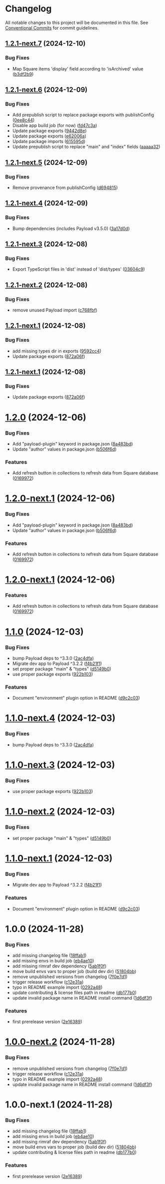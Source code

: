 # Changelog

All notable changes to this project will be documented in this file. See
[Conventional Commits](https://conventionalcommits.org) for commit guidelines.

## [1.2.1-next.7](https://github.com/TheJethFX/payloadcms-plugin-square/compare/v1.2.1-next.6...v1.2.1-next.7) (2024-12-10)


### Bug Fixes

* Map Square items 'display' field according to 'isArchived' value ([b3df2b9](https://github.com/TheJethFX/payloadcms-plugin-square/commit/b3df2b9f62110b94ab10427b984a1ea34c2de7d7))

## [1.2.1-next.6](https://github.com/TheJethFX/payloadcms-plugin-square/compare/v1.2.1-next.5...v1.2.1-next.6) (2024-12-09)


### Bug Fixes

* Add prepublish script to replace package exports with publishConfig ([0ee8c44](https://github.com/TheJethFX/payloadcms-plugin-square/commit/0ee8c44e22b2a8865a5b58b217e05e0bac9caad5))
* Disable app build job (for now) ([fd47c3a](https://github.com/TheJethFX/payloadcms-plugin-square/commit/fd47c3ad46fe2da2e1bb65ee5231534f21e43a9f))
* Update package exports ([9442d8e](https://github.com/TheJethFX/payloadcms-plugin-square/commit/9442d8e0991381e569f77b02ab8716c5f22b7df7))
* Update package exports ([e62006a](https://github.com/TheJethFX/payloadcms-plugin-square/commit/e62006a2c3679503502433e99aa71d09cf7bcc68))
* Update package imports ([615595d](https://github.com/TheJethFX/payloadcms-plugin-square/commit/615595d463a1100c23456ba664939737b9ff1dc4))
* Update prepublish script to replace "main" and "index" fields ([aaaaa32](https://github.com/TheJethFX/payloadcms-plugin-square/commit/aaaaa323357c575bd0e311b0fbfc4c2eb59ef158))

## [1.2.1-next.5](https://github.com/TheJethFX/payloadcms-plugin-square/compare/v1.2.1-next.4...v1.2.1-next.5) (2024-12-09)


### Bug Fixes

* Remove provenance from publishConfig ([d694815](https://github.com/TheJethFX/payloadcms-plugin-square/commit/d694815326912251f3d5fb9a5c36180c11f36e92))

## [1.2.1-next.4](https://github.com/TheJethFX/payloadcms-plugin-square/compare/v1.2.1-next.3...v1.2.1-next.4) (2024-12-09)


### Bug Fixes

* Bump dependencies (includes Payload v3.5.0) ([3a17d0d](https://github.com/TheJethFX/payloadcms-plugin-square/commit/3a17d0d66131d86afb9871f8dadbded5f202dc86))

## [1.2.1-next.3](https://github.com/TheJethFX/payloadcms-plugin-square/compare/v1.2.1-next.2...v1.2.1-next.3) (2024-12-08)


### Bug Fixes

* Export TypeScript files in 'dist' instead of 'dist/types' ([03604c9](https://github.com/TheJethFX/payloadcms-plugin-square/commit/03604c9604590ae2bed6f99d9c995df79d9420c1))

## [1.2.1-next.2](https://github.com/TheJethFX/payloadcms-plugin-square/compare/v1.2.1-next.1...v1.2.1-next.2) (2024-12-08)


### Bug Fixes

* remove unused Payload import ([c768fbf](https://github.com/TheJethFX/payloadcms-plugin-square/commit/c768fbf68d1756e68b25afe3affffa7bd7f4b57f))

## [1.2.1-next.1](https://github.com/TheJethFX/payloadcms-plugin-square/compare/v1.2.0...v1.2.1-next.1) (2024-12-08)


### Bug Fixes

* add missing types dir in exports ([9592cc4](https://github.com/TheJethFX/payloadcms-plugin-square/commit/9592cc4fd7d13ed032629289cf6d30eab00386f5))
* Update package exports ([872a06f](https://github.com/TheJethFX/payloadcms-plugin-square/commit/872a06f890272e848a56b3e0324a16dd41e68f71))

## [1.2.1-next.1](https://github.com/TheJethFX/payloadcms-plugin-square/compare/v1.2.0...v1.2.1-next.1) (2024-12-08)


### Bug Fixes

* Update package exports ([872a06f](https://github.com/TheJethFX/payloadcms-plugin-square/commit/872a06f890272e848a56b3e0324a16dd41e68f71))

# [1.2.0](https://github.com/TheJethFX/payloadcms-plugin-square/compare/v1.1.0...v1.2.0) (2024-12-06)


### Bug Fixes

* Add "payload-plugin" keyword in package.json ([8a483bd](https://github.com/TheJethFX/payloadcms-plugin-square/commit/8a483bd336872a1801fe2192dd78f3f1036c3f70))
* Update "author" values in package.json ([b506f6d](https://github.com/TheJethFX/payloadcms-plugin-square/commit/b506f6de722d2d52b5b894b6fd48e613d7988aad))


### Features

* Add refresh button in collections to refresh data from Square database ([0169972](https://github.com/TheJethFX/payloadcms-plugin-square/commit/01699724a498cfcee46e9a165ba5a0a47781ea2a))

# [1.2.0-next.1](https://github.com/TheJethFX/payloadcms-plugin-square/compare/v1.1.0...v1.2.0-next.1) (2024-12-06)


### Bug Fixes

* Add "payload-plugin" keyword in package.json ([8a483bd](https://github.com/TheJethFX/payloadcms-plugin-square/commit/8a483bd336872a1801fe2192dd78f3f1036c3f70))
* Update "author" values in package.json ([b506f6d](https://github.com/TheJethFX/payloadcms-plugin-square/commit/b506f6de722d2d52b5b894b6fd48e613d7988aad))


### Features

* Add refresh button in collections to refresh data from Square database ([0169972](https://github.com/TheJethFX/payloadcms-plugin-square/commit/01699724a498cfcee46e9a165ba5a0a47781ea2a))

# [1.2.0-next.1](https://github.com/TheJethFX/payloadcms-plugin-square/compare/v1.1.0-next.4...v1.2.0-next.1) (2024-12-06)


### Features

* Add refresh button in collections to refresh data from Square database ([0169972](https://github.com/TheJethFX/payloadcms-plugin-square/commit/01699724a498cfcee46e9a165ba5a0a47781ea2a))

# [1.1.0](https://github.com/TheJethFX/payloadcms-plugin-square/compare/v1.0.0...v1.1.0) (2024-12-03)


### Bug Fixes

* bump Payload deps to ^3.3.0 ([2ac4dfa](https://github.com/TheJethFX/payloadcms-plugin-square/commit/2ac4dfaeee1130165a6ffdef870b0208e9f12d0e))
* Migrate dev app to Payload ^3.2.2 ([f4b21f1](https://github.com/TheJethFX/payloadcms-plugin-square/commit/f4b21f11fa11c1ceb615c223a2717df9d89e6e6a))
* set proper package "main" & "types" ([d5149b0](https://github.com/TheJethFX/payloadcms-plugin-square/commit/d5149b0ff017e848612400f94274ae12310c6b9c))
* use proper package exports ([922b103](https://github.com/TheJethFX/payloadcms-plugin-square/commit/922b1039f2a91f66f22ae22201f131b952c13895))


### Features

* Document "environment" plugin option in README ([d9c2c03](https://github.com/TheJethFX/payloadcms-plugin-square/commit/d9c2c03502f4912bd68bdf2a8cd9e81927f372b7))

# [1.1.0-next.4](https://github.com/TheJethFX/payloadcms-plugin-square/compare/v1.1.0-next.3...v1.1.0-next.4) (2024-12-03)


### Bug Fixes

* bump Payload deps to ^3.3.0 ([2ac4dfa](https://github.com/TheJethFX/payloadcms-plugin-square/commit/2ac4dfaeee1130165a6ffdef870b0208e9f12d0e))

# [1.1.0-next.3](https://github.com/TheJethFX/payloadcms-plugin-square/compare/v1.1.0-next.2...v1.1.0-next.3) (2024-12-03)


### Bug Fixes

* use proper package exports ([922b103](https://github.com/TheJethFX/payloadcms-plugin-square/commit/922b1039f2a91f66f22ae22201f131b952c13895))

# [1.1.0-next.2](https://github.com/TheJethFX/payloadcms-plugin-square/compare/v1.1.0-next.1...v1.1.0-next.2) (2024-12-03)


### Bug Fixes

* set proper package "main" & "types" ([d5149b0](https://github.com/TheJethFX/payloadcms-plugin-square/commit/d5149b0ff017e848612400f94274ae12310c6b9c))

# [1.1.0-next.1](https://github.com/TheJethFX/payloadcms-plugin-square/compare/v1.0.0...v1.1.0-next.1) (2024-12-03)


### Bug Fixes

* Migrate dev app to Payload ^3.2.2 ([f4b21f1](https://github.com/TheJethFX/payloadcms-plugin-square/commit/f4b21f11fa11c1ceb615c223a2717df9d89e6e6a))


### Features

* Document "environment" plugin option in README ([d9c2c03](https://github.com/TheJethFX/payloadcms-plugin-square/commit/d9c2c03502f4912bd68bdf2a8cd9e81927f372b7))

# 1.0.0 (2024-11-28)


### Bug Fixes

* add missing changelog file ([18ffab1](https://github.com/TheJethFX/payloadcms-plugin-square/commit/18ffab1a060e56328e798454aa60dc7c7a234250))
* add missing envs in build job ([eb4ae10](https://github.com/TheJethFX/payloadcms-plugin-square/commit/eb4ae10125ddf9ff301a0ef5eb0c82759d898b0f))
* add missing rimraf dev dependency ([5ab1f0f](https://github.com/TheJethFX/payloadcms-plugin-square/commit/5ab1f0f390ee7fcbbc7d47aad9d8c469dff78b6e))
* move build envs vars to proper job (build dev dir) ([51804bb](https://github.com/TheJethFX/payloadcms-plugin-square/commit/51804bbc10e5d03c66cfcddc6c53c7d8503dae8a))
* remove unpublished versions from changelog ([7f0e7d1](https://github.com/TheJethFX/payloadcms-plugin-square/commit/7f0e7d17063d28db4b55f8413d9e5195e1653f59))
* trigger release workflow ([c12e31a](https://github.com/TheJethFX/payloadcms-plugin-square/commit/c12e31a56908dee558e99f05082cb4eeed832dac))
* typo in README example import ([0292a48](https://github.com/TheJethFX/payloadcms-plugin-square/commit/0292a48b2cc562df4035ce700cd61663f768363a))
* update contributing & license files path in readme ([db177b0](https://github.com/TheJethFX/payloadcms-plugin-square/commit/db177b097a0b2ecfb534fe37d32468749e056d78))
* update invalid package name in README install command ([1d6df3f](https://github.com/TheJethFX/payloadcms-plugin-square/commit/1d6df3f0c8a8ba3f8ca3b736005f1ed1e03582db))


### Features

* first prerelease version ([2e16389](https://github.com/TheJethFX/payloadcms-plugin-square/commit/2e16389db32f458f3ecf62cb9977e09d4cdae64c))

# [1.0.0-next.2](https://github.com/TheJethFX/payloadcms-plugin-square/compare/v1.0.0-next.1...v1.0.0-next.2) (2024-11-28)


### Bug Fixes

* remove unpublished versions from changelog ([7f0e7d1](https://github.com/TheJethFX/payloadcms-plugin-square/commit/7f0e7d17063d28db4b55f8413d9e5195e1653f59))
* trigger release workflow ([c12e31a](https://github.com/TheJethFX/payloadcms-plugin-square/commit/c12e31a56908dee558e99f05082cb4eeed832dac))
* typo in README example import ([0292a48](https://github.com/TheJethFX/payloadcms-plugin-square/commit/0292a48b2cc562df4035ce700cd61663f768363a))
* update invalid package name in README install command ([1d6df3f](https://github.com/TheJethFX/payloadcms-plugin-square/commit/1d6df3f0c8a8ba3f8ca3b736005f1ed1e03582db))

# 1.0.0-next.1 (2024-11-28)


### Bug Fixes

* add missing changelog file ([18ffab1](https://github.com/TheJethFX/payloadcms-plugin-square/commit/18ffab1a060e56328e798454aa60dc7c7a234250))
* add missing envs in build job ([eb4ae10](https://github.com/TheJethFX/payloadcms-plugin-square/commit/eb4ae10125ddf9ff301a0ef5eb0c82759d898b0f))
* add missing rimraf dev dependency ([5ab1f0f](https://github.com/TheJethFX/payloadcms-plugin-square/commit/5ab1f0f390ee7fcbbc7d47aad9d8c469dff78b6e))
* move build envs vars to proper job (build dev dir) ([51804bb](https://github.com/TheJethFX/payloadcms-plugin-square/commit/51804bbc10e5d03c66cfcddc6c53c7d8503dae8a))
* update contributing & license files path in readme ([db177b0](https://github.com/TheJethFX/payloadcms-plugin-square/commit/db177b097a0b2ecfb534fe37d32468749e056d78))


### Features

* first prerelease version ([2e16389](https://github.com/TheJethFX/payloadcms-plugin-square/commit/2e16389db32f458f3ecf62cb9977e09d4cdae64c))
